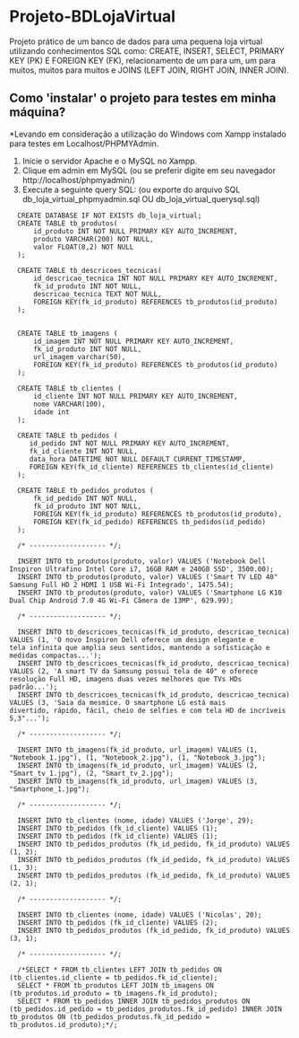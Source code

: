 # Projeto-BDLojaVirtual

Projeto prático de um banco de dados para uma pequena loja virtual utilizando conhecimentos SQL como: CREATE, INSERT, SELECT, PRIMARY KEY (PK) E FOREIGN KEY (FK), relacionamento de um para um, um para muitos, muitos para muitos e JOINS (LEFT JOIN, RIGHT JOIN, INNER JOIN).


## Como 'instalar' o projeto para testes em minha máquina? 
*Levando em consideração a utilização do Windows com Xampp instalado para testes em Localhost/PHPMYAdmin. 

1. Inicie o servidor Apache e o MySQL no Xampp. 
2. Clique em admin em MySQL (ou se preferir digite em seu navegador http://localhost/phpmyadmin/)
3. Execute a seguinte query SQL: (ou exporte do arquivo SQL db_loja_virtual_phpmyadmin.sql OU db_loja_virtual_querysql.sql)
  ```
    CREATE DATABASE IF NOT EXISTS db_loja_virtual;
    CREATE TABLE tb_produtos(
        id_produto INT NOT NULL PRIMARY KEY AUTO_INCREMENT,
        produto VARCHAR(200) NOT NULL,
        valor FLOAT(8,2) NOT NULL
    );

    CREATE TABLE tb_descricoes_tecnicas(
        id_descricao_tecnica INT NOT NULL PRIMARY KEY AUTO_INCREMENT,
        fk_id_produto INT NOT NULL,
        descricao_tecnica TEXT NOT NULL,
        FOREIGN KEY(fk_id_produto) REFERENCES tb_produtos(id_produto)
    );


    CREATE TABLE tb_imagens (
        id_imagem INT NOT NULL PRIMARY KEY AUTO_INCREMENT,
        fk_id_produto INT NOT NULL,
        url_imagem varchar(50),
        FOREIGN KEY(fk_id_produto) REFERENCES tb_produtos(id_produto)
    );

    CREATE TABLE tb_clientes (
        id_cliente INT NOT NULL PRIMARY KEY AUTO_INCREMENT,
        nome VARCHAR(100),
        idade int
    );

    CREATE TABLE tb_pedidos (
       id_pedido INT NOT NULL PRIMARY KEY AUTO_INCREMENT,
       fk_id_cliente INT NOT NULL,
       data_hora DATETIME NOT NULL DEFAULT CURRENT_TIMESTAMP,
       FOREIGN KEY(fk_id_cliente) REFERENCES tb_clientes(id_cliente)
    );

    CREATE TABLE tb_pedidos_produtos ( 
        fk_id_pedido INT NOT NULL,
        fk_id_produto INT NOT NULL,
        FOREIGN KEY(fk_id_produto) REFERENCES tb_produtos(id_produto),
        FOREIGN KEY(fk_id_pedido) REFERENCES tb_pedidos(id_pedido) 
    );

    /* ------------------- */;

    INSERT INTO tb_produtos(produto, valor) VALUES ('Notebook Dell Inspiron Ultrafino Intel Core i7, 16GB RAM e 240GB SSD', 3500.00);
    INSERT INTO tb_produtos(produto, valor) VALUES ('Smart TV LED 40" Samsung Full HD 2 HDMI 1 USB Wi-Fi Integrado', 1475.54);
    INSERT INTO tb_produtos(produto, valor) VALUES ('Smartphone LG K10 Dual Chip Android 7.0 4G Wi-Fi Câmera de 13MP', 629.99);

    /* ------------------- */;

    INSERT INTO tb_descricoes_tecnicas(fk_id_produto, descricao_tecnica) VALUES (1, 'O novo Inspiron Dell oferece um design elegante e       tela infinita que amplia seus sentidos, mantendo a sofisticação e medidas compactas...');
    INSERT INTO tb_descricoes_tecnicas(fk_id_produto, descricao_tecnica) VALUES (2, 'A smart TV da Samsung possui tela de 40" e oferece       resolução Full HD, imagens duas vezes melhores que TVs HDs padrão...');
    INSERT INTO tb_descricoes_tecnicas(fk_id_produto, descricao_tecnica) VALUES (3, 'Saia da mesmice. O smartphone LG está mais               divertido, rápido, fácil, cheio de selfies e com tela HD de incríveis 5,3"...');

    /* ------------------- */;

    INSERT INTO tb_imagens(fk_id_produto, url_imagem) VALUES (1, "Notebook_1.jpg"), (1, "Notebook_2.jpg"), (1, "Notebook_3.jpg");
    INSERT INTO tb_imagens(fk_id_produto, url_imagem) VALUES (2, "Smart_tv_1.jpg"), (2, "Smart_tv_2.jpg");
    INSERT INTO tb_imagens(fk_id_produto, url_imagem) VALUES (3, "Smartphone_1.jpg");

    /* ------------------- */;

    INSERT INTO tb_clientes (nome, idade) VALUES ('Jorge', 29);
    INSERT INTO tb_pedidos (fk_id_cliente) VALUES (1);
    INSERT INTO tb_pedidos (fk_id_cliente) VALUES (1);
    INSERT INTO tb_pedidos_produtos (fk_id_pedido, fk_id_produto) VALUES (1, 2);
    INSERT INTO tb_pedidos_produtos (fk_id_pedido, fk_id_produto) VALUES (1, 3);
    INSERT INTO tb_pedidos_produtos (fk_id_pedido, fk_id_produto) VALUES (2, 1);

    /* ------------------- */;

    INSERT INTO tb_clientes (nome, idade) VALUES ('Nicolas', 20);
    INSERT INTO tb_pedidos (fk_id_cliente) VALUES (2);
    INSERT INTO tb_pedidos_produtos (fk_id_pedido, fk_id_produto) VALUES (3, 1);

    /* ------------------- */;

    /*SELECT * FROM tb_clientes LEFT JOIN tb_pedidos ON (tb_clientes.id_cliente = tb_pedidos.fk_id_cliente);
    SELECT * FROM tb_produtos LEFT JOIN tb_imagens ON (tb_produtos.id_produto = tb_imagens.fk_id_produto);
    SELECT * FROM tb_pedidos INNER JOIN tb_pedidos_produtos ON (tb_pedidos.id_pedido = tb_pedidos_produtos.fk_id_pedido) INNER JOIN           tb_produtos ON (tb_pedidos_produtos.fk_id_pedido = tb_produtos.id_produto);*/;
  ```
